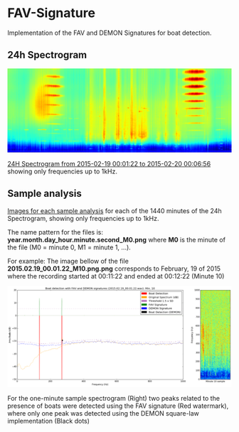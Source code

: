 # FAV-Signature
Implementation of the FAV and DEMON Signatures for boat detection.

## 24h Spectrogram
![alt text](https://github.com/clausiusreis/FAV-Signature/blob/master/24hSpectrogram/SpecPeriod_2015.02.19.png?raw=true)

[24H Spectrogram from 2015-02-19 00:01:22 to 2015-02-20 00:06:56](https://github.com/clausiusreis/FAV-Signature/blob/master/24hSpectrogram/SpecPeriod_2015.02.19.png) showing only frequencies up to 1kHz. 

## Sample analysis
[Images for each sample analysis](https://github.com/clausiusreis/FAV-Signature/tree/master/DetectionImg) for each of the 1440 minutes of the 24h Spectrogram, showing only frequencies up to 1kHz. 

The name pattern for the files is: **year.month.day_hour.minute.second_M0.png** where **M0** is the minute of the file (M0 = minute 0, M1 = minute 1, ...). 

For example: The image bellow of the file **2015.02.19_00.01.22_M10.png.png** corresponds to February, 19 of 2015 where the recording started at 00:11:22 and ended at 00:12:22 (Minute 10)

![alt text](https://github.com/clausiusreis/FAV-Signature/blob/master/DetectionImg/2015.02.19_00.01.22_M10.png?raw=true)

For the one-minute sample spectrogram (Right) two peaks related to the presence of boats were detected using the FAV signature (Red watermark), where only one peak was detected using the DEMON square-law implementation (Black dots)
